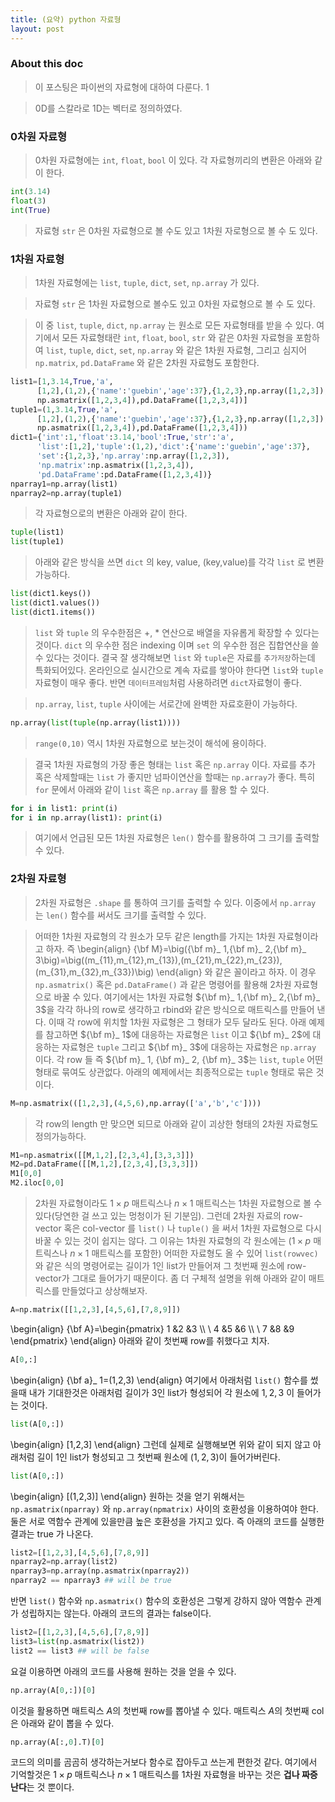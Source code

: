 ```yaml
---
title: (요약) python 자료형
layout: post 
---
```


### About this doc 

> 이 포스팅은 파이썬의 자료형에 대하여 다룬다. 1

> 0D를 스칼라로 1D는 벡터로 정의하였다. 

### 0차원 자료형

> 0차원 자료형에는 `int`, `float`, `bool` 이 있다. 각 자료형끼리의 변환은 아래와 같이 한다. 
```python
int(3.14)
float(3)
int(True)
```

> 자료형 `str` 은 0차원 자료형으로 볼 수도 있고 1차원 자로형으로 볼 수 도 있다. 

### 1차원 자료형

> 1차원 자료형에는 `list`, `tuple`, `dict`, `set`, `np.array` 가 있다. 

> 자료형 `str` 은 1차원 자료형으로 볼수도 있고 0차원 자료형으로 볼 수 도 있다. 

> 이 중 `list`, `tuple`, `dict`, `np.array` 는 원소로 모든 자료형태를 받을 수 있다. 여기에서 모든 자료형태란 `int`, `float`, `bool`, `str` 와 같은 0차원 자료형을 포함하여 `list`, `tuple`, `dict`, `set`, `np.array` 와 같은 1차원 자료형, 그리고 심지어 `np.matrix`, `pd.DataFrame` 와 같은 2차원 자료형도 포함한다. 
```python
list1=[1,3.14,True,'a',
      [1,2],(1,2),{'name':'guebin','age':37},{1,2,3},np.array([1,2,3]),
      np.asmatrix([1,2,3,4]),pd.DataFrame([1,2,3,4])]
tuple1=(1,3.14,True,'a',
      [1,2],(1,2),{'name':'guebin','age':37},{1,2,3},np.array([1,2,3]),
      np.asmatrix([1,2,3,4]),pd.DataFrame([1,2,3,4]))
dict1={'int':1,'float':3.14,'bool':True,'str':'a',
      'list':[1,2],'tuple':(1,2),'dict':{'name':'guebin','age':37},
      'set':{1,2,3},'np.array':np.array([1,2,3]),
      'np.matrix':np.asmatrix([1,2,3,4]),
      'pd.DataFrame':pd.DataFrame([1,2,3,4])}
nparray1=np.array(list1) 
nparray2=np.array(tuple1) 
```


> 각 자료형으로의 변환은 아래와 같이 한다.
```python
tuple(list1)
list(tuple1)
```

> 아래와 같은 방식을 쓰면 `dict` 의 key, value, (key,value)를 각각 `list` 로 변환가능하다. 
```python
list(dict1.keys())
list(dict1.values())
list(dict1.items())
```


> `list` 와 `tuple` 의 우수한점은 +, * 연산으로 배열을 자유롭게 확장할 수 있다는 것이다. `dict` 의 우수한 점은 indexing 이며 `set` 의 우수한 점은 집합연산을 쓸 수 있다는 것이다. 결국 잘 생각해보면 `list` 와 `tuple`은 자료를 `추가저장`하는데 특화되어있다. 온라인으로 실시간으로 계속 자료를 쌓아야 한다면 `list`와 `tuple`자료형이 매우 좋다. 반면 `데이터프레임`처럼 사용하려면 `dict`자료형이 좋다. 

> `np.array`, `list`, `tuple` 사이에는 서로간에 완벽한 자료호환이 가능하다. 
```python
np.array(list(tuple(np.array(list1))))
```


> `range(0,10)` 역시 1차원 자료형으로 보는것이 해석에 용이하다. 

> 결국 1차원 자료형의 가장 좋은 형태는 `list` 혹은 `np.array` 이다. 자료를 추가 혹은 삭제할때는 `list` 가 좋지만 넘파이연산을 할때는 `np.array`가 좋다. 특히 `for` 문에서 아래와 같이 `list` 혹은 `np.array` 를 활용 할 수 있다. 
```python
for i in list1: print(i)
for i in np.array(list1): print(i)
```


> 여기에서 언급된 모든 1차원 자료형은 `len()` 함수를 활용하여 그 크기를 출력할 수 있다. 

### 2차원 자료형

> 2차원 자료형은 `.shape` 를 통하여 크기를 출력할 수 있다. 이중에서 `np.array` 는 `len()` 함수를 써서도 크기를 출력할 수 있다. 

> 어떠한 1차원 자료형의 각 원소가 모두 같은 length를 가지는 1차원 자료형이라고 하자. 즉 
\begin{align}
{\bf M}=\big({\bf m}_ 1,{\bf m}_ 2,{\bf m}_ 3\big)=\big((m_{11},m_{12},m_{13}),(m_{21},m_{22},m_{23}),(m_{31},m_{32},m_{33})\big)
\end{align}
와 같은 꼴이라고 하자. 이 경우 `np.asmatrix()` 혹은 `pd.DataFrame()` 과 같은 명령어를 활용해 2차원 자료형으로 바꿀 수 있다. 여기에서는 1차원 자료형 ${\bf m}_ 1,{\bf m}_ 2,{\bf m}_ 3$을 각각 하나의 row로 생각하고 rbind와 같은 방식으로 매트릭스를 만들어 낸다. 이때 각 row에 위치할 1차원 자료형은 그 형태가 모두 달라도 된다. 아래 예제를 참고하면 ${\bf m}_ 1$에 대응하는 자료형은 `list` 이고 ${\bf m}_ 2$에 대응하는 자료형은 `tuple` 그리고 ${\bf m}_ 3$에 대응하는 자료형은 `np.array` 이다. 각 row 들 즉 ${\bf m}_ 1, {\bf m}_ 2, {\bf m}_ 3$는 `list`, `tuple` 어떤 형태로 묶여도 상관없다. 아래의 예제에서는 최종적으로는 `tuple` 형태로 묶은 것이다.
```python
M=np.asmatrix(([1,2,3],(4,5,6),np.array(['a','b','c'])))
```


> 각 row의 length 만 맞으면 되므로 아래와 같이 괴상한 형태의 2차원 자료형도 정의가능하다. 
```python
M1=np.asmatrix([[M,1,2],[2,3,4],[3,3,3]])
M2=pd.DataFrame([[M,1,2],[2,3,4],[3,3,3]])
M1[0,0]
M2.iloc[0,0]
```


> 2차원 자료형이라도 $1\times p$ 매트릭스나 $n\times 1$ 매트릭스는 1차원 자료형으로 볼 수 있다(당연한 걸 쓰고 있는 멍청이가 된 기분임). 그런데 2차원 자료의 row-vector 혹은 col-vector 를 `list()` 나 `tuple()` 을 써서 1차원 자료형으로 다시 바꿀 수 있는 것이 쉽지는 않다. 그 이유는 1차원 자료형의 각 원소에는 ($1\times p$ 매트릭스나 $n\times 1$ 매트릭스를 포함한) 어떠한 자료형도 올 수 있어 `list(rowvec)` 와 같은 식의 명령어로는 길이가 1인 list가 만들어져 그 첫번째 원소에 row-vector가 그대로 들어가기 때문이다. 좀 더 구체적 설명을 위해 아래와 같이 매트릭스를 만들었다고 상상해보자. 
```python 
A=np.matrix([[1,2,3],[4,5,6],[7,8,9]])
```
\begin{align}
{\bf A}=\begin{pmatrix}
1 &2  &3 \\\\ \\
4 &5  &6 \\\\ \\
7 &8  &9 
\end{pmatrix}
\end{align}
아래와 같이 첫번째 row를 취했다고 치자.
```python 
A[0,:]
```
\begin{align}
{\bf a}_ 1=(1,2,3) 
\end{align}
여기에서 아래처럼 `list()` 함수를 썼을때 내가 기대한것은 아래처럼 길이가 3인 list가 형성되어 각 원소에 $1,2,3$ 이 들어가는 것이다. 
```python 
list(A[0,:])
```
\begin{align}
[1,2,3]
\end{align}
그런데 실제로 실행해보면 위와 같이 되지 않고 아래처럼 길이 1인 list가 형성되고 그 첫번째 원소에 $(1,2,3)$이 들어가버린다. 
```python 
list(A[0,:])
```
\begin{align}
[(1,2,3)]
\end{align}
원하는 것을 얻기 위해서는 `np.asmatrix(nparray)` 와 `np.array(npmatrix)` 사이의 호환성을 이용하여야 한다. 둘은 서로 역함수 관계에 있을만큼 높은 호환성을 가지고 있다. 즉 아래의 코드를 실행한 결과는 true 가 나온다. 
```python 
list2=[[1,2,3],[4,5,6],[7,8,9]]
nparray2=np.array(list2)
nparray3=np.array(np.asmatrix(nparray2))
nparray2 == nparray3 ## will be true
```
반면 `list()` 함수와 `np.asmatrix()` 함수의 호환성은 그렇게 강하지 않아 역함수 관계가 성립하지는 않는다. 아래의 코드의 결과는 false이다.
```python 
list2=[[1,2,3],[4,5,6],[7,8,9]]
list3=list(np.asmatrix(list2))
list2 == list3 ## will be false 
```
요걸 이용하면 아래의 코드를 사용해 원하는 것을 얻을 수 있다. 
```python 
np.array(A[0,:])[0]
```
이것을 활용하면 매트릭스 $A$의 첫번째 row를 뽑아낼 수 있다. 매트릭스 $A$의 첫번째 col은 아래와 같이 뽑을 수 있다. 
```python 
np.array(A[:,0].T)[0]
```
코드의 의미를 곰곰히 생각하는거보다 함수로 잡아두고 쓰는게 편한것 같다. 여기에서 기억할것은 $1\times p$ 매트릭스나 $n\times 1$ 매트릭스를 1차원 자료형을 바꾸는 것은 **겁나 짜증난다**는 것 뿐이다. 

